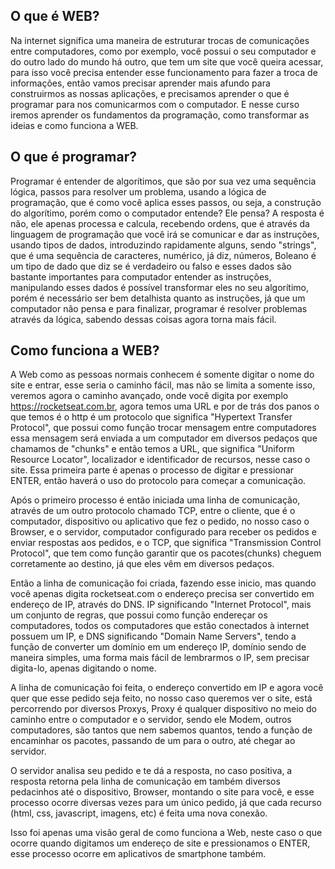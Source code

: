 ## O que é WEB?
Na internet significa uma maneira de estruturar trocas de comunicações entre computadores, como por exemplo, você possui o seu computador e do outro lado do mundo há outro, que tem um site que você queira acessar, para isso você precisa entender esse funcionamento para fazer a troca de informações, então vamos precisar aprender mais afundo para construirmos as nossas aplicações, e precisamos aprender o que é programar para nos comunicarmos com o computador. E nesse curso iremos aprender os fundamentos da programação, como transformar as ideias e como funciona a WEB.

## O que é programar?

Programar é entender de algorítimos, que são por sua vez uma sequência lógica, passos para resolver um problema, usando a lógica de programação, que é como você aplica esses passos, ou seja, a construção do algorítimo, porém como o computador entende? Ele pensa? A resposta é não, ele apenas processa e calcula, recebendo ordens, que é através da linguagem de programação que você irá se comunicar e dar as instruções, usando tipos de dados, introduzindo rapidamente alguns, sendo "strings", que é uma sequência de caracteres, numérico, já diz, números, Boleano é um tipo de dado que diz se é verdadeiro ou falso e esses dados são bastante importantes para computador entender as instruções, manipulando esses dados é possível transformar eles no seu algorítimo, porém é necessário ser bem detalhista quanto as instruções, já que um computador não pensa e para finalizar, programar é resolver problemas através da lógica, sabendo dessas coisas agora torna mais fácil.

## Como funciona a WEB?

A Web como as pessoas normais conhecem é somente digitar o nome do site e entrar, esse seria o caminho fácil, mas não se limita a somente isso, veremos agora o caminho avançado, onde você digita por exemplo https://rocketseat.com.br, agora temos uma URL e por de trás dos panos o que temos é o http é um protocolo que significa "Hypertext Transfer Protocol", que possui como função trocar mensagem entre computadores essa mensagem será enviada a um computador em diversos pedaços que chamamos de "chunks" e então temos a URL, que significa "Uniform Resource Locator", localizador e identificador de recursos, nesse caso o site. Essa primeira parte é apenas o processo de digitar e pressionar ENTER, então haverá o uso do protocolo para começar a comunicação.

Após o primeiro processo é então iniciada uma linha de comunicação, através de um outro protocolo chamado TCP, entre o cliente, que é o computador, dispositivo ou aplicativo que fez o pedido, no nosso caso o Browser, e o servidor, computador configurado para receber os pedidos e enviar respostas aos pedidos, e o TCP, que significa "Transmission Control Protocol", que tem como função garantir que os pacotes(chunks) cheguem corretamente ao destino, já que eles vêm em diversos pedaços.

Então a linha de comunicação foi criada, fazendo esse inicio, mas quando você apenas digita rocketseat.com o endereço precisa ser convertido em endereço de IP, através do DNS. IP significando "Internet Protocol", mais um conjunto de regras, que possui como função endereçar os computadores, todos os computadores que estão conectados à internet possuem um IP, e DNS significando "Domain Name Servers", tendo a função de converter um domínio em um endereço IP, domínio sendo de maneira simples, uma forma mais fácil de lembrarmos o IP, sem precisar digita-lo, apenas digitando o nome.

A linha de comunicação foi feita, o endereço convertido em IP e agora você quer que esse pedido seja feito, no nosso caso queremos ver o site, está percorrendo por diversos Proxys, Proxy é qualquer dispositivo no meio do caminho entre o computador e o servidor, sendo ele Modem, outros computadores, são tantos que nem sabemos quantos, tendo a função de encaminhar os pacotes, passando de um para o outro, até chegar ao servidor.

O servidor analisa seu pedido e te dá a resposta, no caso positiva, a resposta retorna pela linha de comunicação em também diversos pedacinhos até o dispositivo, Browser, montando o site para você, e esse processo ocorre diversas vezes para um único pedido, já que cada recurso (html, css, javascript, imagens, etc) é feita uma nova conexão.

Isso foi apenas uma visão geral de como funciona a Web, neste caso o que ocorre quando digitamos um endereço de site e pressionamos o ENTER, esse processo ocorre em aplicativos de smartphone também.